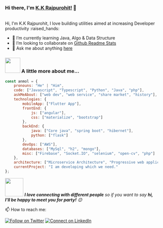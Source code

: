 ### Hi there, I'm [K.K Rajpurohit!](https://kkrajpurohit007.github.io) 👋 
<br />
Hi, I'm K.K Rajpurohit, I love building utilities aimed at increasing Developer productivity :raised_hands: 

- 🌱 I’m currently learning Java, Algo & Data Structure
- 👯 I’m looking to collaborate on [Github Readme Stats](https://github.com/kkrajpurohit007/github-readme-stats)
- 💬 Ask me about anything [here](https://github.com/kkrajpurohit007/kkrajpurohit007/issues)


### <img src="https://media.giphy.com/media/VgCDAzcKvsR6OM0uWg/giphy.gif" width="50"> A little more about me...  

```javascript
const anmol = {
    pronouns: "He" | "Him",
    code: ["Javascript", "Typescript", "Python", "Java", "php"],
    askMeAbout: ["web dev", "web service", "share market", "history"],
    technologies: {
        mobileApp: ["Flutter App"],
        frontEnd: {
            js: ["angular"],
            css: ["materialize", "bootstrap"]
        },
        backEnd: {
            java: ["Core java", "spring boot", "hibernet"],
            python: ["flask"]
        },
        devOps: ["AWS"],
        databases: ["MySql", "h2", "mongo"],
        misc: ["Firebase", "Socket.IO", "selenium", "open-cv", "php"]
    },
    architecture: ["Microservice Architecture", "Progressive web applications", "Single page applications"],
    currentProject: "I am developing which we need."
};
```
<img src="https://media.giphy.com/media/LnQjpWaON8nhr21vNW/giphy.gif" width="60"> <em><b>I love connecting with different people</b> so if you want to say <b>hi, I'll be happy to meet you for party!</b> 😊</em>

📫 How to reach me:

[![Follow on Twitter](https://img.shields.io/badge/--twitter?label=Twitter&logo=Twitter&style=social)](https://twitter.com/kkrajpurohit007) [![Connect on LinkedIn](https://img.shields.io/badge/--linkedin?label=LinkedIn&logo=LinkedIn&style=social)](https://www.linkedin.com/in/kkrajpurohit007)
